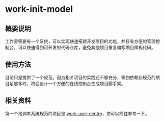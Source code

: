 # work-init-model

## 概要说明

工作室需要有一个系统，可以实现快速搭建开发项目的功能，并且有方便的管理控制台，可以快速得到可开发的代码仓库，避免其他项目重复编写项目样板代码。

## 使用方法

目前只是提供了一个规范，因为相关项目的实践还不够充分，等到依赖此规范的项目足够多时，将会设计一个方便的在线控制台生成项目脚手架。

## 相关资料

第一个准训本系统规范的项目是 [work-user-centre](https://github.com/xiaogithubooo/work-user-centre)，您可以前往参考一下。


